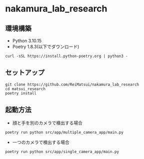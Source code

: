 # nakamura_lab_research
## 環境構築
* Python 3.10.15
* Poetry 1.8.3(以下でダウンロード)
```
curl -sSL https://install.python-poetry.org | python3 -
```
## セットアップ
```
git clone https://github.com/ReiMatsui/nakamura_lab_research
cd matsui_research
poetry install
```
## 起動方法

* 顔と手を別のカメラで検出する場合 
``` 
poetry run python src/app/multiple_camera_app/main.py
```

* 一つのカメラで検出する場合
``` 
poetry run python src/app/single_camera_app/main.py
```


